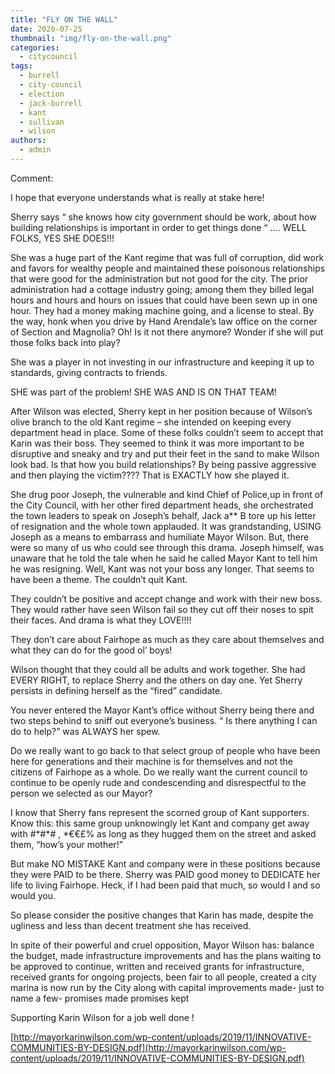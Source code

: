 ```yaml
---
title: "FLY ON THE WALL"
date: 2020-07-25
thumbnail: "img/fly-on-the-wall.png"
categories: 
  - citycouncil
tags: 
  - burrell
  - city-council
  - election
  - jack-burrell
  - kant
  - sullivan
  - wilson
authors: 
  - admin
---
```


Comment:

I hope that everyone understands what is really at stake here!

Sherry says “ she knows how city government should be work, about how building relationships is important in order to get things done “ …. WELL FOLKS, YES SHE DOES!!!

She was a huge part of the Kant regime that was full of corruption, did work and favors for wealthy people and maintained these poisonous relationships that were good for the administration but not good for the city. The prior administration had a cottage industry going; among them they billed legal hours and hours and hours on issues that could have been sewn up in one hour. They had a money making machine going, and a license to steal. By the way, honk when you drive by Hand Arendale’s law office on the corner of Section and Magnolia? Oh! Is it not there anymore? Wonder if she will put those folks back into play?

She was a player in not investing in our infrastructure and keeping it up to standards, giving contracts to friends.

SHE was part of the problem! SHE WAS AND IS ON THAT TEAM!

After Wilson was elected, Sherry kept in her position because of Wilson’s olive branch to the old Kant regime – she intended on keeping every department head in place. Some of these folks couldn’t seem to accept that Karin was their boss. They seemed to think it was more important to be disruptive and sneaky and try and put their feet in the sand to make Wilson look bad. Is that how you build relationships? By being passive aggressive and then playing the victim???? That is EXACTLY how she played it.

She drug poor Joseph, the vulnerable and kind Chief of Police,up in front of the City Council, with her other fired department heads, she orchestrated the town leaders to speak on Joseph’s behalf, Jack a\*\* B tore up his letter of resignation and the whole town applauded. It was grandstanding, USING Joseph as a means to embarrass and humiliate Mayor Wilson. But, there were so many of us who could see through this drama. Joseph himself, was unaware that he told the tale when he said he called Mayor Kant to tell him he was resigning. Well, Kant was not your boss any longer. That seems to have been a theme. The couldn’t quit Kant.

They couldn’t be positive and accept change and work with their new boss. They would rather have seen Wilson fail so they cut off their noses to spit their faces. And drama is what they LOVE!!!!

They don’t care about Fairhope as much as they care about themselves and what they can do for the good ol’ boys!

Wilson thought that they could all be adults and work together. She had EVERY RIGHT, to replace Sherry and the others on day one. Yet Sherry persists in defining herself as the “fired” candidate.

You never entered the Mayor Kant’s office without Sherry being there and two steps behind to sniff out everyone’s business. “ Is there anything I can do to help?” was ALWAYS her spew.

Do we really want to go back to that select group of people who have been here for generations and their machine is for themselves and not the citizens of Fairhope as a whole. Do we really want the current council to continue to be openly rude and condescending and disrespectful to the person we selected as our Mayor?

I know that Sherry fans represent the scorned group of Kant supporters. Know this: this same group unknowingly let Kant and company get away with #\*#\*# , \*€€£% as long as they hugged them on the street and asked them, “how’s your mother!”

But make NO MISTAKE Kant and company were in these positions because they were PAID to be there. Sherry was PAID good money to DEDICATE her life to living Fairhope. Heck, if I had been paid that much, so would I and so would you.

So please consider the positive changes that Karin has made, despite the ugliness and less than decent treatment she has received.

In spite of their powerful and cruel opposition, Mayor Wilson has: balance the budget, made infrastructure improvements and has the plans waiting to be approved to continue, written and received grants for infrastructure, received grants for ongoing projects, been fair to all people, created a city marina is now run by the City along with capital improvements made- just to name a few- promises made promises kept

Supporting Karin Wilson for a job well done !

[http://mayorkarinwilson.com/wp-content/uploads/2019/11/INNOVATIVE-COMMUNITIES-BY-DESIGN.pdf](http://mayorkarinwilson.com/wp-content/uploads/2019/11/INNOVATIVE-COMMUNITIES-BY-DESIGN.pdf)
